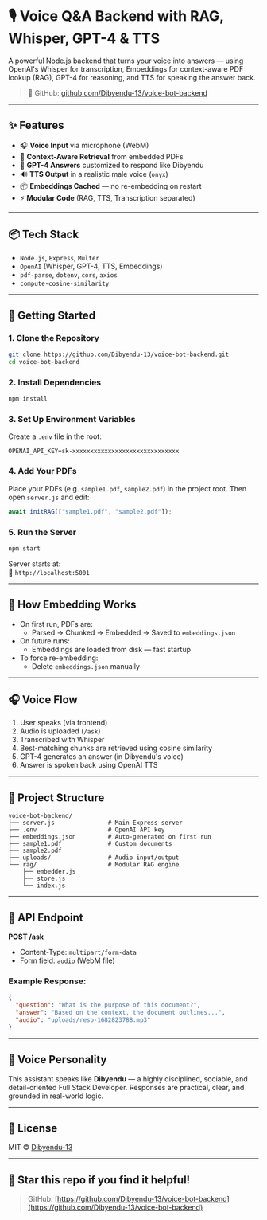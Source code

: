 # 🎙️ Voice Q&A Backend with RAG, Whisper, GPT-4 & TTS

A powerful Node.js backend that turns your voice into answers — using OpenAI's Whisper for transcription, Embeddings for context-aware PDF lookup (RAG), GPT-4 for reasoning, and TTS for speaking the answer back.

> 🔗 GitHub: [github.com/Dibyendu-13/voice-bot-backend](https://github.com/Dibyendu-13/voice-bot-backend)

---

## ✨ Features

- 🎧 **Voice Input** via microphone (WebM)
- 🧠 **Context-Aware Retrieval** from embedded PDFs
- 🤖 **GPT-4 Answers** customized to respond like Dibyendu
- 🔊 **TTS Output** in a realistic male voice (`onyx`)
- 📦 **Embeddings Cached** — no re-embedding on restart
- ⚡ **Modular Code** (RAG, TTS, Transcription separated)

---

## 📦 Tech Stack

- `Node.js`, `Express`, `Multer`
- `OpenAI` (Whisper, GPT-4, TTS, Embeddings)
- `pdf-parse`, `dotenv`, `cors`, `axios`
- `compute-cosine-similarity`

---

## 🚀 Getting Started

### 1. Clone the Repository

```bash
git clone https://github.com/Dibyendu-13/voice-bot-backend.git
cd voice-bot-backend
```

### 2. Install Dependencies

```bash
npm install
```

### 3. Set Up Environment Variables

Create a `.env` file in the root:

```env
OPENAI_API_KEY=sk-xxxxxxxxxxxxxxxxxxxxxxxxxxxxxx
```

### 4. Add Your PDFs

Place your PDFs (e.g. `sample1.pdf`, `sample2.pdf`) in the project root. Then open `server.js` and edit:

```js
await initRAG(["sample1.pdf", "sample2.pdf"]);
```

### 5. Run the Server

```bash
npm start
```

Server starts at:  
📍 `http://localhost:5001`

---

## 🧠 How Embedding Works

- On first run, PDFs are:
  - Parsed → Chunked → Embedded → Saved to `embeddings.json`
- On future runs:
  - Embeddings are loaded from disk — fast startup
- To force re-embedding:
  - Delete `embeddings.json` manually

---

## 🎧 Voice Flow

1. User speaks (via frontend)
2. Audio is uploaded (`/ask`)
3. Transcribed with Whisper
4. Best-matching chunks are retrieved using cosine similarity
5. GPT-4 generates an answer (in Dibyendu's voice)
6. Answer is spoken back using OpenAI TTS

---

## 📂 Project Structure

```
voice-bot-backend/
├── server.js               # Main Express server
├── .env                    # OpenAI API key
├── embeddings.json         # Auto-generated on first run
├── sample1.pdf             # Custom documents
├── sample2.pdf
├── uploads/                # Audio input/output
└── rag/                    # Modular RAG engine
    ├── embedder.js
    ├── store.js
    └── index.js
```

---

## 🔗 API Endpoint

**POST /ask**

- Content-Type: `multipart/form-data`
- Form field: `audio` (WebM file)

### Example Response:

```json
{
  "question": "What is the purpose of this document?",
  "answer": "Based on the context, the document outlines...",
  "audio": "uploads/resp-1682823788.mp3"
}
```

---

## 🧑 Voice Personality

This assistant speaks like **Dibyendu** — a highly disciplined, sociable, and detail-oriented Full Stack Developer. Responses are practical, clear, and grounded in real-world logic.

---

## 📝 License

MIT © [Dibyendu-13](https://github.com/Dibyendu-13)

---

## 🌟 Star this repo if you find it helpful!

> GitHub: [https://github.com/Dibyendu-13/voice-bot-backend](https://github.com/Dibyendu-13/voice-bot-backend)
